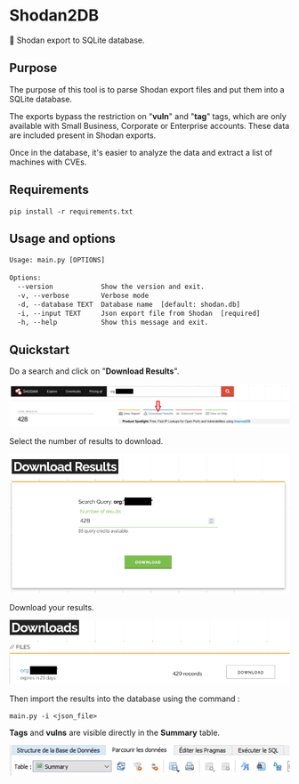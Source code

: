 # Shodan2DB
🔌 Shodan export to SQLite database.

## Purpose

The purpose of this tool is to parse Shodan export files and put them into a SQLite database.

The exports bypass the restriction on "**vuln**" and "**tag**" tags, which are only available with Small Business, Corporate or Enterprise accounts. These data are included present in Shodan exports.

Once in the database, it's easier to analyze the data and extract a list of machines with CVEs.

## Requirements
```
pip install -r requirements.txt
```

## Usage and options

```
Usage: main.py [OPTIONS]

Options:
  --version            Show the version and exit.
  -v, --verbose        Verbose mode
  -d, --database TEXT  Database name  [default: shodan.db]
  -i, --input TEXT     Json export file from Shodan  [required]
  -h, --help           Show this message and exit.
```

## Quickstart
Do a search and click on "**Download Results**".

<img src="img/Shodan Export.png">

Select the number of results to download.

<img src="img/Shodan Results.png">

Download your results.

<img src="img/Shodan Download.png">

Then import the results into the database using the command :
```
main.py -i <json_file>
```

**Tags** and **vulns** are visible directly in the **Summary** table.

<img src="img/Summary.png">
